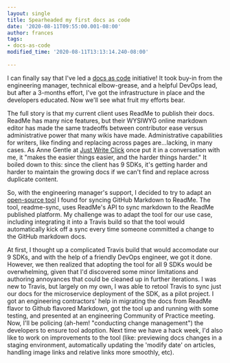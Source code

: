 ```yaml
---
layout: single
title: Spearheaded my first docs as code
date: '2020-08-11T09:55:00.001-08:00'
author: frances
tags:
- docs-as-code
modified_time: '2020-08-11T13:13:14.240-08:00'
 
---
```


I can finally say that I've led a [docs as code](https://www.writethedocs.org/guide/docs-as-code/) initiative! It took buy-in from the engineering manager, technical elbow-grease, and a helpful DevOps lead, but after a 3-months effort, I've got the infrastructure in place and the developers educated. Now we'll see what fruit my efforts bear.

The full story is that my current client uses ReadMe to publish their docs. ReadMe has many nice features, but their WYSIWYG online markdown editor has made the same tradeoffs between contributor ease versus administrative power that many wikis have made. Administrative capabilities for writers, like finding and replacing across pages are...lacking, in many cases. As Anne Gentle at [Just Write Click](https://justwriteclick.com/) once put it in a conversation with me, it "makes the easier things easier, and the harder things harder." It boiled down to this: since the client has 9 SDKs, it's getting harder and harder to maintain the growing docs if we can't find and replace across duplicate content. 

So, with the engineering manager's support, I decided to try to adapt an [open-source tool](https://github.com/flowcommerce/readme-sync/) I found for syncing GitHub Markdown to ReadMe. The tool, readme-sync, uses ReadMe's API to sync markdown to the ReadMe published platform. My challenge was to adapt the tool for our use case, including integrating it into a Travis build so that the tool would automatically kick off a sync every time someone committed a change to the GitHub markdown docs.

At first, I thought up a complicated Travis build that would accomodate our 9 SDKs, and with the help of a friendly DevOps engineer, we got it done. However, we then realized that adopting the tool for all 9 SDKs would be overwhelming, given that I'd discovered some minor limitations and authoring annoyances that could be cleaned up in further iterations. I was new to Travis, but largely on my own, I was able to retool Travis to sync just our docs for the microservice deployment of the SDK, as a pilot project. I got an engineering contractors' help in migrating the docs from ReadMe flavor to Github flavored Markdown, got the tool up and running with some testing, and presented at an engineering Community of Practice meeting. Now, I'll be policing (ah-hem! "conducting change management") the developers to ensure tool adoption. Next time we have a hack week, I'd also like to work on improvements to the tool (like: previewing docs changes in a staging environment, automatically updating the 'modify date' on articles, handling image links and relative links more smoothly, etc).
